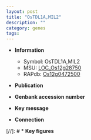 ```yaml
---
layout: post
title: "OsTDL1A,MIL2"
description: ""
category: genes
tags: 
---
```


* **Information**  
    + Symbol: OsTDL1A,MIL2  
    + MSU: [LOC_Os12g28750](http://rice.uga.edu/cgi-bin/ORF_infopage.cgi?orf=LOC_Os12g28750)  
    + RAPdb: [Os12g0472500](http://rapdb.dna.affrc.go.jp/viewer/gbrowse_details/irgsp1?name=Os12g0472500)  

* **Publication**  

* **Genbank accession number**  

* **Key message**  

* **Connection**  

[//]: # * **Key figures**  


